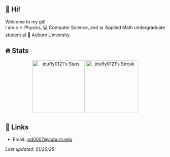 ## 👋 Hi! 
Welcome to my git!  
I am a ⚛ Physics, 💻 Computer Science, and 📊 Applied Math undergraduate student at 🐯 Auburn University.

## 🔥 Stats
<div class="badges-githubstats">
  <p align="center">
    <img src="https://github-readme-stats.vercel.app/api?username=jduffy0121&theme=tokyonight&show_icons=true&hide_border=true&count_private=true" alt="jduffy0121's Stats" height="165">
    <img src="https://github-readme-stats.vercel.app/api/top-langs/?username=jduffy0121&theme=tokyonight&hide_border=true" alt="jduffy0121's Streak" height="165">
  </p>
</div>
  
## 🔗 Links 
- Email: jod0007@auburn.edu
  
*Last updated: 01/20/25*
